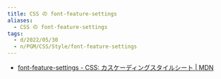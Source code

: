 ```yaml
---
title: CSS の font-feature-settings
aliases:
  - CSS の font-feature-settings
tags:
  - d/2022/05/30
  - n/PGM/CSS/Style/font-feature-settings
---
```



- [font\-feature\-settings \- CSS: カスケーディングスタイルシート \| MDN](https://developer.mozilla.org/ja/docs/Web/CSS/font-feature-settings)



